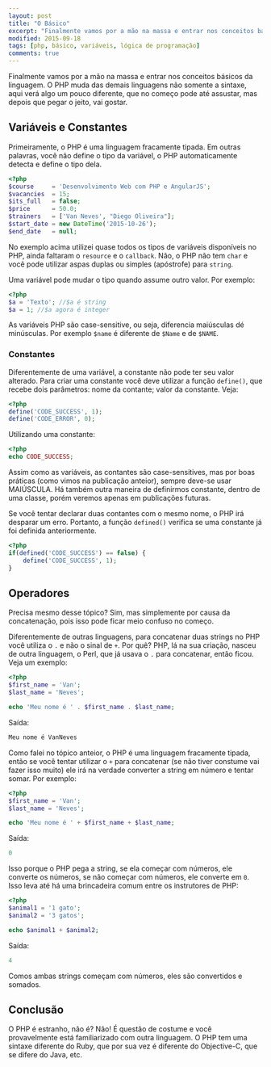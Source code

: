```yaml
---
layout: post
title: "O Básico"
excerpt: "Finalmente vamos por a mão na massa e entrar nos conceitos básicos da linguagem. O PHP muda das demais linguagens não somente a sintaxe, aqui verá algo um pouco diferente, que no começo pode até assustar, mas depois que pegar o jeito, vai gostar."
modified: 2015-09-18
tags: [php, básico, variáveis, lógica de programação]
comments: true
---
```


Finalmente vamos por a mão na massa e entrar nos conceitos básicos da linguagem. O PHP muda das demais linguagens não somente a sintaxe, aqui verá algo um pouco diferente, que no começo pode até assustar, mas depois que pegar o jeito, vai gostar.

## Variáveis e Constantes

Primeiramente, o PHP é uma linguagem fracamente tipada. Em outras palavras, você não define o tipo da variável, o PHP automaticamente detecta e define o tipo dela.

``` php
<?php 
$course 	= 'Desenvolvimento Web com PHP e AngularJS';
$vacancies	= 15;
$its_full	= false;
$price		= 50.0;
$trainers	= ['Van Neves', "Diego Oliveira"];
$start_date	= new DateTime('2015-10-26');
$end_date	= null;
```

No exemplo acima utilizei quase todos os tipos de variáveis disponíveis no PHP, ainda faltaram o `resource` e o `callback`. Não, o PHP não tem `char` e você pode utilizar aspas duplas ou simples (apóstrofe) para `string`.

Uma variável pode mudar o tipo quando assume outro valor. Por exemplo:

``` php
<?php 
$a = 'Texto'; //$a é string
$a = 1; //$a agora é integer
```

As variáveis PHP são case-sensitive, ou seja, diferencia maiúsculas dé minúsculas. Por exemplo `$name` é diferente de `$Name` e de `$NAME`.

### Constantes

Diferentemente de uma variável, a constante não pode ter seu valor alterado. Para criar uma constante você deve utilizar a função `define()`, que recebe dois parâmetros: nome da contante; valor da constante. Veja:

``` php
<?php 
define('CODE_SUCCESS', 1);
define('CODE_ERROR', 0);
```

Utilizando uma constante:

``` php
<?php 
echo CODE_SUCCESS;
```

Assim como as variáveis, as contantes são case-sensitives, mas por boas práticas (como vimos na publicação anteior), sempre deve-se usar MAIÚSCULA. Há também outra maneira de definirmos constante, dentro de uma classe, porém veremos apenas em publicações futuras.

Se você tentar declarar duas contantes com o mesmo nome, o PHP irá desparar um erro. Portanto, a função `defined()` verifica se uma constante já foi definida anteriormente.

``` php
<?php 
if(defined('CODE_SUCCESS') == false) {
	define('CODE_SUCCESS', 1);
}
```

## Operadores

Precisa mesmo desse tópico? Sim, mas simplemente por causa da concatenação, pois isso pode ficar meio confuso no começo.

Diferentemente de outras linguagens, para concatenar duas strings no PHP você utiliza o `.` e não o sinal de `+`. Por quê? PHP, lá na sua criação, nasceu de outra linguagem, o Perl, que já usava o `.` para concatenar, então ficou. Veja um exemplo:

``` php
<?php
$first_name = 'Van';
$last_name = 'Neves';

echo 'Meu nome é ' . $first_name . $last_name;
```

Saída:

``` php
Meu nome é VanNeves
``` 

Como falei no tópico anteior, o PHP é uma linguagem fracamente tipada, então se você tentar utilizar o `+` para concatenar (se não tiver constume vai fazer isso muito) ele irá na verdade converter a string em número e tentar somar. Por exemplo:

``` php
<?php
$first_name = 'Van';
$last_name = 'Neves';

echo 'Meu nome é ' + $first_name + $last_name;
```

Saída:

``` php
0
``` 

Isso porque o PHP pega a string, se ela começar com números, ele converte os números, se não começar com números, ele converte em `0`. Isso leva até há uma brincadeira comum entre os instrutores de PHP:


``` php
<?php
$animal1 = '1 gato';
$animal2 = '3 gatos';

echo $animal1 + $animal2;
```

Saída:

``` php
4
``` 

Comos ambas strings começam com números, eles são convertidos e somados.

## Conclusão

O PHP é estranho, não é? Não! É questão de costume e você provavelmente está familiarizado com outra linguagem. O PHP tem uma sintaxe diferente do Ruby, que por sua vez é diferente do Objective-C, que se difere do Java, etc.